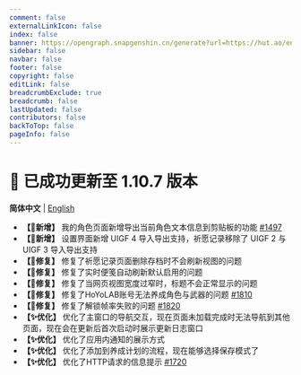 ```yaml
---
comment: false
externalLinkIcon: false
index: false
banner: https://opengraph.snapgenshin.cn/generate?url=https://hut.ao/en/statements/update-log.html
sidebar: false
navbar: false
footer: false
copyright: false
editLink: false
breadcrumbExclude: true
breadcrumb: false
lastUpdated: false
contributors: false
backToTop: false
pageInfo: false
---
```


# 🎉 已成功更新至 1.10.7 版本

**简体中文** | [English](/en/statements/latest.html)

- **【🎉新增】** 我的角色页面新增导出当前角色文本信息到剪贴板的功能 [#1497](https://github.com/DGP-Studio/Snap.Hutao/issues/1497)
- **【🎉新增】** 设置界面新增 UIGF 4 导入导出支持，祈愿记录移除了 UIGF 2 与 UIGF 3 导入导出支持
- **【🔨修复】** 修复了祈愿记录页面删除存档时不会刷新视图的问题
- **【🔨修复】** 修复了实时便笺自动刷新默认启用的问题
- **【🔨修复】** 修复了当网页视图宽度过窄时，标题不会正常显示的问题
- **【🔨修复】** 修复了HoYoLAB账号无法养成角色与武器的问题 [#1810](https://github.com/DGP-Studio/Snap.Hutao/issues/1810)
- **【🔨修复】** 修复了解锁帧率失败的问题 [#1820](https://github.com/DGP-Studio/Snap.Hutao/issues/1820)
- **【✨优化】** 优化了主窗口的导航交互，现在页面未加载完成时无法导航到其他页面，现在会在更新后首次启动时展示更新日志窗口
- **【✨优化】** 优化了应用内通知的展示方式
- **【✨优化】** 优化了添加到养成计划的流程，现在能够选择保存模式了
- **【✨优化】** 优化了HTTP请求的信息提示 [#1720](https://github.com/DGP-Studio/Snap.Hutao/issues/1720)
